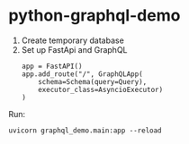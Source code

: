 # python-graphql-demo

1. Create temporary database
2. Set up FastApi and GraphQL
    ```
    app = FastAPI()
    app.add_route("/", GraphQLApp(
        schema=Schema(query=Query),
        executor_class=AsyncioExecutor)
    )
    ```


Run: 
```
uvicorn graphql_demo.main:app --reload
```